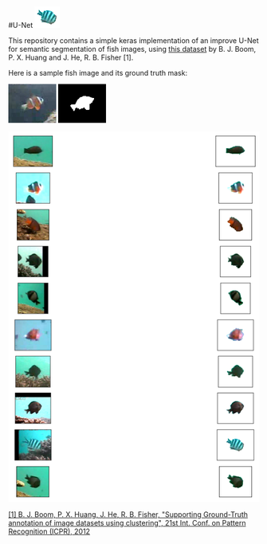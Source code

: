 #U-Net <img src=images/sample_fish.png />


This repository contains a simple keras implementation of an improve U-Net for semantic segmentation of fish images, using [this dataset](http://groups.inf.ed.ac.uk/f4k/GROUNDTRUTH/RECOG/) by B. J. Boom, P. X. Huang and J. He, R. B. Fisher [1].

Here is a sample fish image and its ground truth mask:

<img src=images/fish_000004249599_07973.png/> <img src=images/mask_000004249599_07973.png/>


<img src=images/results.png />



[[1] B. J. Boom, P. X. Huang, J. He, R. B. Fisher, "Supporting Ground-Truth annotation of image datasets using clustering", 21st Int. Conf. on Pattern Recognition (ICPR), 2012](https://ieeexplore.ieee.org/document/6460437/)
